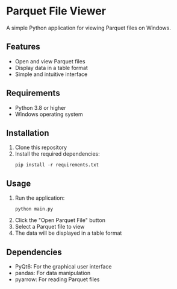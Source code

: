 # Parquet File Viewer

A simple Python application for viewing Parquet files on Windows.

## Features

- Open and view Parquet files
- Display data in a table format
- Simple and intuitive interface

## Requirements

- Python 3.8 or higher
- Windows operating system

## Installation

1. Clone this repository
2. Install the required dependencies:
   ```
   pip install -r requirements.txt
   ```

## Usage

1. Run the application:
   ```
   python main.py
   ```
2. Click the "Open Parquet File" button
3. Select a Parquet file to view
4. The data will be displayed in a table format

## Dependencies

- PyQt6: For the graphical user interface
- pandas: For data manipulation
- pyarrow: For reading Parquet files 